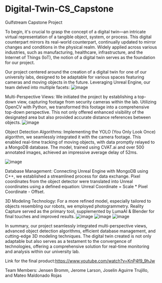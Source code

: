 # Digital-Twin-CS_Capstone
Gulfstream Capstone Project

To begin, it's crucial to grasp the concept of a digital twin—an intricate virtual representation of a tangible object, system, or process. This digital counterpart mirrors its real-world counterpart, continually updated to mirror changes and conditions in the physical realm. Widely applied across various industries, such as manufacturing, healthcare, infrastructure, and the Internet of Things (IoT), the notion of a digital twin serves as the foundation for our project.

Our project centered around the creation of a digital twin for one of our university labs, designed to be adaptable for various spaces featuring cameras and moving objects in the future. Leveraging Unreal Engine, our team delved into multiple facets:
![image](https://github.com/JensenBromm/Digital-Twin-CS_Capstone/assets/141427577/ca7b63fe-40e4-4174-969f-23db5de30cff)



Multi-Perspective Views:
We initiated the project by establishing a top-down view, capturing footage from security cameras within the lab. Utilizing OpenCV with Python, we transformed this footage into a comprehensive top-down perspective. This not only offered enhanced visibility of the designated area but also provided accurate distance references between objects.
![image](https://github.com/JensenBromm/Digital-Twin-CS_Capstone/assets/141427577/54aec8d5-9ffa-422d-8133-e075de1a50d4)


Object Detection Algorithms:
Implementing the YOLO (You Only Look Once) algorithm, we seamlessly integrated it with the camera footage. This enabled real-time tracking of moving objects, with data promptly relayed to a MongoDB database. The model, trained using CVAT.ai and over 500 annotated images, achieved an impressive average delay of 52ms.

![image](https://github.com/JensenBromm/Digital-Twin-CS_Capstone/assets/141427577/fd5cd472-be46-4023-8282-0d63d0d99395)


Database Management:
Connecting Unreal Engine with MongoDB using C++, we established a streamlined process for data exchange. Pixel coordinates from the object detector were translated into Unreal coordinates using a defined equation: Unreal Coordinate = Scale * Pixel Coordinate - Offset.

3D Modeling Technology:
For a more refined model, especially tailored to objects resembling our robots, we employed photogrammetry. Reality Capture served as the primary tool, supplemented by LumaAI & Blender for final touches and improved results.
![image](https://github.com/JensenBromm/Digital-Twin-CS_Capstone/assets/141427577/a2f8afc5-75ae-4eb8-8804-d8826d7929be)
![image](https://github.com/JensenBromm/Digital-Twin-CS_Capstone/assets/141427577/e2983354-5c7a-4777-ae68-99dce2f29052)
![image](https://github.com/JensenBromm/Digital-Twin-CS_Capstone/assets/141427577/1446f7b1-81f0-4ca3-8959-4103e33dc11b)


In summary, our project seamlessly integrated multi-perspective views, advanced object detection algorithms, efficient database management, and cutting-edge 3D modeling techniques. The digital twin created is not only adaptable but also serves as a testament to the convergence of technologies, offering a comprehensive solution for real-time monitoring and analysis within our university lab.

Link for the final product:https://www.youtube.com/watch?v=KnP4f9_9hJw

Team Members: Jensen Bromm, Jerome Larson, Joselin Aguirre Trujillo, and Mateo Maldonado Rojas
